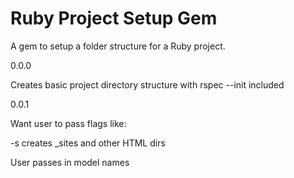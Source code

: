 # Ruby Project Setup Gem
A gem to setup a folder structure for a Ruby project.

0.0.0

Creates basic project directory structure with rspec --init included

0.0.1

Want user to pass flags like:

-s creates _sites and other HTML dirs

User passes in model names